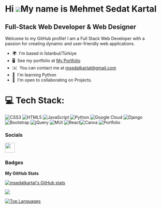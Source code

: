 Hi ![](https://user-images.githubusercontent.com/18350557/176309783-0785949b-9127-417c-8b55-ab5a4333674e.gif)My name is Mehmet Sedat Kartal
===========================================================================================================================================

Full-Stack Web Developer & Web Designer
---------------------------------------

Welcome to my GitHub profile! I am a Full Stack Web Developer with a passion for creating dynamic and user-friendly web applications.

* 🌍  I'm based in İstanbul/Türkiye
* 🖥️  See my portfolio at [My Portfolio](http://msedatkartal.github.io/portfolio-1/)
* ✉️  You can contact me at [msedatkartal@gmail.com](mailto:msedatkartal@gmail.com)
* 🧠  I'm learning Python
* 🤝  I'm open to collaborating on Projects.

# 💻 Tech Stack:
![CSS3](https://img.shields.io/badge/css3-%231572B6.svg?style=for-the-badge&logo=css3&logoColor=white) ![HTML5](https://img.shields.io/badge/html5-%23E34F26.svg?style=for-the-badge&logo=html5&logoColor=white) ![JavaScript](https://img.shields.io/badge/javascript-%23323330.svg?style=for-the-badge&logo=javascript&logoColor=%23F7DF1E) ![Python](https://img.shields.io/badge/python-3670A0?style=for-the-badge&logo=python&logoColor=ffdd54) ![Google Cloud](https://img.shields.io/badge/Google%20Cloud-%234285F4.svg?style=for-the-badge&logo=google-cloud&logoColor=white) ![Django](https://img.shields.io/badge/django-%23092E20.svg?style=for-the-badge&logo=django&logoColor=white) ![Bootstrap](https://img.shields.io/badge/bootstrap-%23563D7C.svg?style=for-the-badge&logo=bootstrap&logoColor=white) ![jQuery](https://img.shields.io/badge/jquery-%230769AD.svg?style=for-the-badge&logo=jquery&logoColor=white) ![MUI](https://img.shields.io/badge/MUI-%230081CB.svg?style=for-the-badge&logo=material-ui&logoColor=white) ![React](https://img.shields.io/badge/react-%2320232a.svg?style=for-the-badge&logo=react&logoColor=%2361DAFB)![Canva](https://img.shields.io/badge/Canva-%2300C4CC.svg?style=for-the-badge&logo=Canva&logoColor=white) ![Portfolio](https://img.shields.io/badge/Portfolio-%23000000.svg?style=for-the-badge&logo=firefox&logoColor=#FF7139)


### Socials

<p align="left">
<a href="https://www.linkedin.com/in/sedat-kartal-53b407272" target="_blank" rel="noreferrer"> <picture> <source media="(prefers-color-scheme: dark)" srcset="undefined" /> <source media="(prefers-color-scheme: light)" srcset="https://raw.githubusercontent.com/danielcranney/readme-generator/main/public/icons/socials/linkedin.svg" /> <img src="https://raw.githubusercontent.com/danielcranney/readme-generator/main/public/icons/socials/linkedin.svg" width="32" height="32" /> </picture> </a></p>

### Badges

<b>My GitHub Stats</b>

<a href="http://www.github.com/msedatkartal"><img src="https://github-readme-stats.vercel.app/api?username=msedatkartal&show_icons=true&hide=&count_private=true&title_color=3382ed&text_color=000000&icon_color=facc15&bg_color=ffffff&hide_border=true&show_icons=true" alt="msedatkartal's GitHub stats" /></a>

<a href="http://www.github.com/msedatkartal"><img src="https://github-readme-streak-stats.herokuapp.com/?user=msedatkartal&stroke=000000&background=ffffff&ring=3382ed&fire=3382ed&currStreakNum=000000&currStreakLabel=3382ed&sideNums=000000&sideLabels=000000&dates=000000&hide_border=true" /></a>

<a href="https://github.com/msedatkartal" align="left"><img src="https://github-readme-stats.vercel.app/api/top-langs/?username=msedatkartal&langs_count=10&title_color=3382ed&text_color=000000&icon_color=facc15&bg_color=ffffff&hide_border=true&locale=en&custom_title=Top%20%Languages" alt="Top Languages" /></a>
